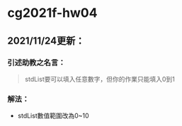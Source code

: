 # cg2021f-hw04

## 2021/11/24更新：
### 引述助教之名言：
> stdList要可以填入任意數字，但你的作業只能填入0到1
### 解法：
* stdList數值範圍改為0~10
